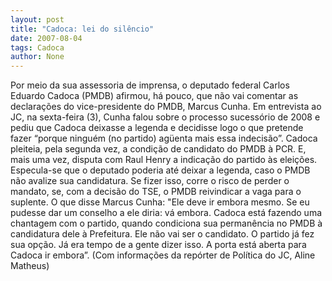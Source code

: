 ```yaml
---
layout: post
title: "Cadoca: lei do silêncio"
date: 2007-08-04
tags: Cadoca
author: None
---
```

Por meio da sua assessoria de imprensa, o deputado federal Carlos Eduardo Cadoca (PMDB) afirmou, h&aacute; pouco,&nbsp;que n&atilde;o vai comentar as declara&ccedil;&otilde;es do vice-presidente do PMDB, Marcus Cunha. 
Em entrevista ao JC, na sexta-feira (3), Cunha falou sobre o processo sucess&oacute;rio de 2008 e pediu que Cadoca deixasse a legenda e decidisse logo o que pretende fazer &ldquo;porque ningu&eacute;m (no partido) ag&uuml;enta mais essa indecis&atilde;o&rdquo;.
Cadoca pleiteia, pela segunda vez, a condi&ccedil;&atilde;o de candidato do PMDB &agrave; PCR. E, mais uma vez, disputa com Raul Henry a indica&ccedil;&atilde;o do partido &agrave;s elei&ccedil;&otilde;es. Especula-se que o deputado poderia at&eacute; deixar a legenda, caso o PMDB n&atilde;o avalize sua candidatura. Se fizer isso, corre o risco de perder o mandato, se, com a decis&atilde;o do TSE, o PMDB reivindicar a vaga para o suplente.
O que disse Marcus Cunha:
&quot;Ele deve ir embora mesmo. Se eu pudesse dar um conselho a ele diria: v&aacute; embora. Cadoca est&aacute; fazendo uma chantagem com o partido, quando condiciona sua perman&ecirc;ncia no PMDB &agrave; candidatura dele &agrave; Prefeitura. Ele n&atilde;o vai ser o candidato. O partido j&aacute; fez sua op&ccedil;&atilde;o. J&aacute; era tempo de a gente dizer isso. A porta est&aacute; aberta para Cadoca ir embora&rdquo;.
(Com informa&ccedil;&otilde;es da rep&oacute;rter de Pol&iacute;tica do JC,&nbsp;Aline Matheus) 